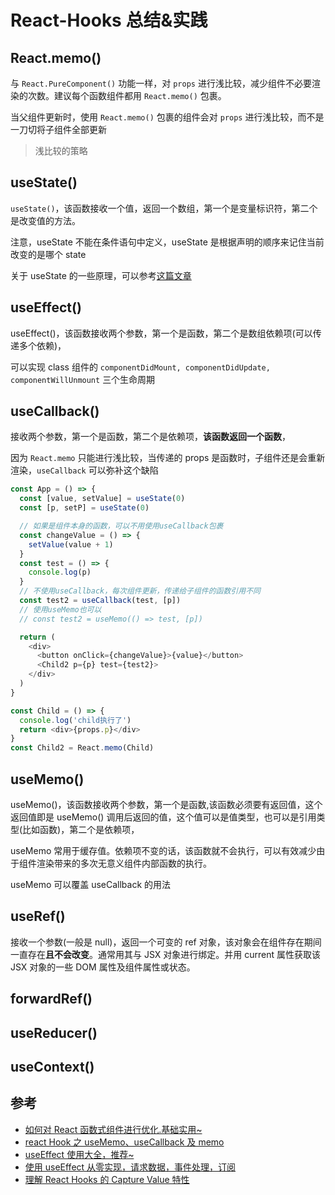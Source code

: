 # React-Hooks 总结&实践

## React.memo()

与 `React.PureComponent()` 功能一样，对 `props` 进行浅比较，减少组件不必要渲染的次数。建议每个函数组件都用 `React.memo()` 包裹。

当父组件更新时，使用 `React.memo()` 包裹的组件会对 `props` 进行浅比较，而不是一刀切将子组件全部更新

> 浅比较的策略

## useState()

`useState()`，该函数接收一个值，返回一个数组，第一个是变量标识符，第二个是改变值的方法。

注意，useState 不能在条件语句中定义，useState 是根据声明的顺序来记住当前改变的是哪个 state

关于 useState 的一些原理，可以参考[这篇文章](https://www.jianshu.com/p/7dbac1e02f85)

## useEffect()

useEffect()，该函数接收两个参数，第一个是函数，第二个是数组依赖项(可以传递多个依赖)，

可以实现 class 组件的 `componentDidMount, componentDidUpdate, componentWillUnmount` 三个生命周期

## useCallback()

接收两个参数，第一个是函数，第二个是依赖项，**该函数返回一个函数**，

因为 `React.memo` 只能进行浅比较，当传递的 props 是函数时，子组件还是会重新渲染，`useCallback` 可以弥补这个缺陷

```js
const App = () => {
  const [value, setValue] = useState(0)
  const [p, setP] = useState(0)

  // 如果是组件本身的函数，可以不用使用useCallback包裹
  const changeValue = () => {
    setValue(value + 1)
  }
  const test = () => {
    console.log(p)
  }
  // 不使用useCallback，每次组件更新，传递给子组件的函数引用不同
  const test2 = useCallback(test, [p])
  // 使用useMemo也可以
  // const test2 = useMemo(() => test, [p])

  return (
    <div>
      <button onClick={changeValue}>{value}</button> 
      <Child2 p={p} test={test2}>
    </div> 
  )
}

const Child = () => {
  console.log('child执行了')
  return <div>{props.p}</div>
}
const Child2 = React.memo(Child)
```

## useMemo()

useMemo()，该函数接收两个参数，第一个是函数,该函数必须要有返回值，这个返回值即是 useMemo() 调用后返回的值，这个值可以是值类型，也可以是引用类型(比如函数)，第二个是依赖项，

useMemo 常用于缓存值。依赖项不变的话，该函数就不会执行，可以有效减少由于组件渲染带来的多次无意义组件内部函数的执行。

useMemo 可以覆盖 useCallback 的用法

## useRef()

接收一个参数(一般是 null)，返回一个可变的 ref 对象，该对象会在组件存在期间一直存在**且不会改变**。通常用其与 JSX 对象进行绑定。并用 current 属性获取该 JSX 对象的一些 DOM 属性及组件属性或状态。

## forwardRef()

## useReducer()

## useContext()

## 参考

- [如何对 React 函数式组件进行优化.基础实用~](https://juejin.im/post/5dd337985188252a1873730f)
- [react Hook 之 useMemo、useCallback 及 memo](https://juejin.im/post/5d8dd1d6f265da5b950a431c)
- [useEffect 使用大全，推荐~](https://segmentfault.com/a/1190000018639033)
- [使用 useEffect 从零实现，请求数据，事件处理，订阅](https://zhuanlan.zhihu.com/p/65773322)
- [理解 React Hooks 的 Capture Value 特性](https://segmentfault.com/a/1190000018685253?utm_source=tag-newest)
